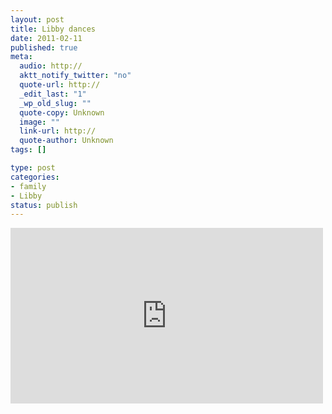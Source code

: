 ```yaml
--- 
layout: post
title: Libby dances
date: 2011-02-11
published: true
meta: 
  audio: http://
  aktt_notify_twitter: "no"
  quote-url: http://
  _edit_last: "1"
  _wp_old_slug: ""
  quote-copy: Unknown
  image: ""
  link-url: http://
  quote-author: Unknown
tags: []

type: post
categories: 
- family
- Libby
status: publish
---
```



<iframe src="http://player.vimeo.com/video/19771406?color=0" frameborder="0" height="281" width="500"></iframe>
